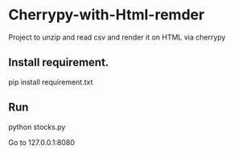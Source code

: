 # Cherrypy-with-Html-remder
Project to unzip and read csv and render it on HTML via cherrypy

## Install requirement.
pip install requirement.txt

## Run
python stocks.py

Go to 127.0.0.1:8080
